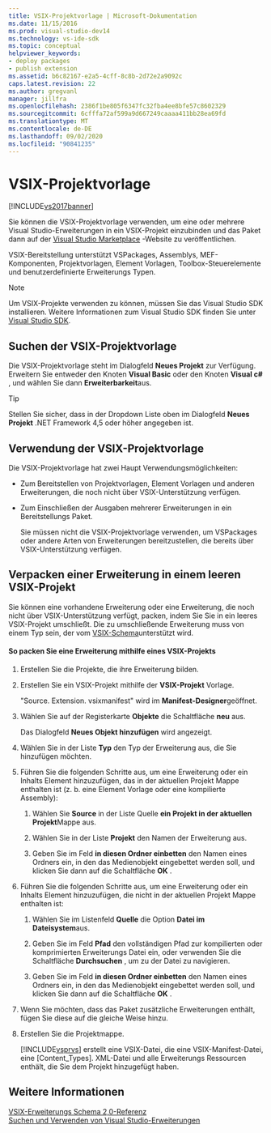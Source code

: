 ```yaml
---
title: VSIX-Projektvorlage | Microsoft-Dokumentation
ms.date: 11/15/2016
ms.prod: visual-studio-dev14
ms.technology: vs-ide-sdk
ms.topic: conceptual
helpviewer_keywords:
- deploy packages
- publish extension
ms.assetid: b6c82167-e2a5-4cff-8c8b-2d72e2a9092c
caps.latest.revision: 22
ms.author: gregvanl
manager: jillfra
ms.openlocfilehash: 2386f1be805f6347fc32fba4ee8bfe57c8602329
ms.sourcegitcommit: 6cfffa72af599a9d667249caaaa411bb28ea69fd
ms.translationtype: MT
ms.contentlocale: de-DE
ms.lasthandoff: 09/02/2020
ms.locfileid: "90841235"
---
```

# <a name="vsix-project-template"></a>VSIX-Projektvorlage
[!INCLUDE[vs2017banner](../includes/vs2017banner.md)]

Sie können die VSIX-Projektvorlage verwenden, um eine oder mehrere Visual Studio-Erweiterungen in ein VSIX-Projekt einzubinden und das Paket dann auf der [Visual Studio Marketplace](https://marketplace.visualstudio.com/) -Website zu veröffentlichen.  
  
 VSIX-Bereitstellung unterstützt VSPackages, Assemblys, MEF-Komponenten, Projektvorlagen, Element Vorlagen, Toolbox-Steuerelemente und benutzerdefinierte Erweiterungs Typen.  
  
> [!NOTE]
> Um VSIX-Projekte verwenden zu können, müssen Sie das Visual Studio SDK installieren. Weitere Informationen zum Visual Studio SDK finden Sie unter [Visual Studio SDK](../extensibility/visual-studio-sdk.md).  
  
## <a name="where-to-find-the-vsix-project-template"></a>Suchen der VSIX-Projektvorlage  
 Die VSIX-Projektvorlage steht im Dialogfeld **Neues Projekt** zur Verfügung. Erweitern Sie entweder den Knoten **Visual Basic** oder den Knoten **Visual c#** , und wählen Sie dann **Erweiterbarkeit**aus.  
  
> [!TIP]
> Stellen Sie sicher, dass in der Dropdown Liste oben im Dialogfeld **Neues Projekt** .NET Framework 4,5 oder höher angegeben ist.  
  
## <a name="uses-of-the-vsix-project-template"></a>Verwendung der VSIX-Projektvorlage  
 Die VSIX-Projektvorlage hat zwei Haupt Verwendungsmöglichkeiten:  
  
- Zum Bereitstellen von Projektvorlagen, Element Vorlagen und anderen Erweiterungen, die noch nicht über VSIX-Unterstützung verfügen.  
  
- Zum Einschließen der Ausgaben mehrerer Erweiterungen in ein Bereitstellungs Paket.  
  
  Sie müssen nicht die VSIX-Projektvorlage verwenden, um VSPackages oder andere Arten von Erweiterungen bereitzustellen, die bereits über VSIX-Unterstützung verfügen.  
  
## <a name="packaging-an-extension-in-an-empty-vsix-project"></a>Verpacken einer Erweiterung in einem leeren VSIX-Projekt  
 Sie können eine vorhandene Erweiterung oder eine Erweiterung, die noch nicht über VSIX-Unterstützung verfügt, packen, indem Sie Sie in ein leeres VSIX-Projekt umschließt. Die zu umschließende Erweiterung muss von einem Typ sein, der vom [VSIX-Schema](../extensibility/vsix-extension-schema-2-0-reference.md)unterstützt wird.  
  
#### <a name="to-package-an-extension-by-using-a-vsix-project"></a>So packen Sie eine Erweiterung mithilfe eines VSIX-Projekts  
  
1. Erstellen Sie die Projekte, die ihre Erweiterung bilden.  
  
2. Erstellen Sie ein VSIX-Projekt mithilfe der **VSIX-Projekt** Vorlage.  
  
     "Source. Extension. vsixmanifest" wird im **Manifest-Designer**geöffnet.  
  
3. Wählen Sie auf der Registerkarte **Objekte** die Schaltfläche **neu** aus.  
  
     Das Dialogfeld **Neues Objekt hinzufügen** wird angezeigt.  
  
4. Wählen Sie in der Liste **Typ** den Typ der Erweiterung aus, die Sie hinzufügen möchten.  
  
5. Führen Sie die folgenden Schritte aus, um eine Erweiterung oder ein Inhalts Element hinzuzufügen, das in der aktuellen Projekt Mappe enthalten ist (z. b. eine Element Vorlage oder eine kompilierte Assembly):  
  
    1. Wählen Sie **Source** in der Liste Quelle **ein Projekt in der aktuellen Projekt**Mappe aus.  
  
    2. Wählen Sie in der Liste **Projekt** den Namen der Erweiterung aus.  
  
    3. Geben Sie im Feld **in diesen Ordner einbetten** den Namen eines Ordners ein, in den das Medienobjekt eingebettet werden soll, und klicken Sie dann auf die Schaltfläche **OK** .  
  
6. Führen Sie die folgenden Schritte aus, um eine Erweiterung oder ein Inhalts Element hinzuzufügen, die nicht in der aktuellen Projekt Mappe enthalten ist:  
  
    1. Wählen Sie im Listenfeld **Quelle** die Option **Datei im Dateisystem**aus.  
  
    2. Geben Sie im Feld **Pfad** den vollständigen Pfad zur kompilierten oder komprimierten Erweiterungs Datei ein, oder verwenden Sie die Schaltfläche **Durchsuchen** , um zu der Datei zu navigieren.  
  
    3. Geben Sie im Feld **in diesen Ordner einbetten** den Namen eines Ordners ein, in den das Medienobjekt eingebettet werden soll, und klicken Sie dann auf die Schaltfläche **OK** .  
  
7. Wenn Sie möchten, dass das Paket zusätzliche Erweiterungen enthält, fügen Sie diese auf die gleiche Weise hinzu.  
  
8. Erstellen Sie die Projektmappe.  
  
     [!INCLUDE[vsprvs](../includes/vsprvs-md.md)] erstellt eine VSIX-Datei, die eine VSIX-Manifest-Datei, eine [Content_Types]. XML-Datei und alle Erweiterungs Ressourcen enthält, die Sie dem Projekt hinzugefügt haben.  
  
## <a name="see-also"></a>Weitere Informationen  
 [VSIX-Erweiterungs Schema 2,0-Referenz](../extensibility/vsix-extension-schema-2-0-reference.md)   
 [Suchen und Verwenden von Visual Studio-Erweiterungen](../ide/finding-and-using-visual-studio-extensions.md)
